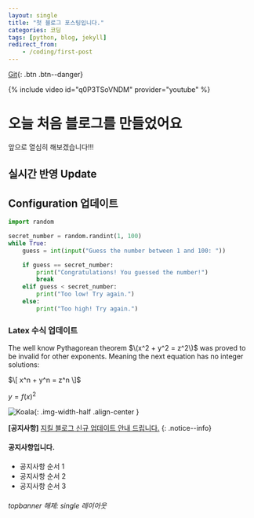 ```yaml
---
layout: single
title: "첫 블로그 포스팅입니다."
categories: 코딩
tags: [python, blog, jekyll]
redirect_from:
    - /coding/first-post   
---
```

[Git](https://github.com/KyungbinKo?tab=repositories){: .btn .btn--danger}

{% include video id="q0P3TSoVNDM" provider="youtube" %}


# 오늘 처음 블로그를 만들었어요
앞으로 열심히 해보겠습니다!!!
## 실시간 반영 Update
## Configuration 업데이트
```python
import random

secret_number = random.randint(1, 100)
while True:
    guess = int(input("Guess the number between 1 and 100: "))

    if guess == secret_number:
        print("Congratulations! You guessed the number!")
        break
    elif guess < secret_number:
        print("Too low! Try again.")
    else: 
        print("Too high! Try again.")
```

### Latex 수식 업데이트
The well know Pythagorean theorem $\(x^2 + y^2 = z^2\)$ was proved to be invalid for other exponents.
Meaning the next equation has no  integer solutions:

$\[ x^n + y^n = z^n \]$

$y = f(x)^2$

![Koala]({{site.url}}/assets/images/Koala_Logo.png){: .img-width-half .align-center }

**[공지사항]** [지킬 블로그 신규 업데이트 안내 드립니다.](https://mmistakes.github.io/minimal-mistakes/docs/utility-classes/#notices)
{: .notice--info}

<div class="notice--success">
<h4>공지사항입니다.</h4>
<ul>
    <li>공지사항 순서 1</li>
    <li>공지사항 순서 2</li>
    <li>공지사항 순서 3</li>
</ul>
</div>

###### topbanner 해제: single 레이아웃